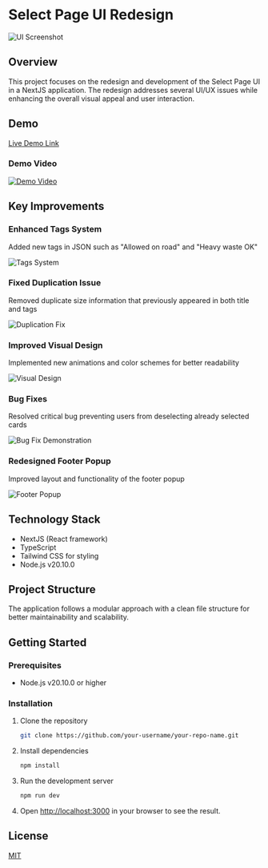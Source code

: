 # Select Page UI Redesign

![UI Screenshot](https://via.placeholder.com/800x400)

## Overview

This project focuses on the redesign and development of the Select Page UI in a NextJS application. The redesign addresses several UI/UX issues while enhancing the overall visual appeal and user interaction.

## Demo

[Live Demo Link](https://selectpage.vercel.app/select-skip)

### Demo Video

[![Demo Video](https://via.placeholder.com/400x225)](https://your-video-link-here)

## Key Improvements

### Enhanced Tags System
Added new tags in JSON such as "Allowed on road" and "Heavy waste OK"

![Tags System](https://via.placeholder.com/600x300)

### Fixed Duplication Issue
Removed duplicate size information that previously appeared in both title and tags

![Duplication Fix](https://via.placeholder.com/600x300)

### Improved Visual Design
Implemented new animations and color schemes for better readability

![Visual Design](https://via.placeholder.com/600x300)

### Bug Fixes
Resolved critical bug preventing users from deselecting already selected cards

![Bug Fix Demonstration](https://via.placeholder.com/600x300)

### Redesigned Footer Popup
Improved layout and functionality of the footer popup

![Footer Popup](https://via.placeholder.com/600x300)

## Technology Stack

- NextJS (React framework)
- TypeScript
- Tailwind CSS for styling
- Node.js v20.10.0

## Project Structure

The application follows a modular approach with a clean file structure for better maintainability and scalability.

## Getting Started

### Prerequisites

- Node.js v20.10.0 or higher

### Installation

1. Clone the repository
   ```bash
   git clone https://github.com/your-username/your-repo-name.git
   ```

2. Install dependencies
   ```bash
   npm install
   ```

3. Run the development server
   ```bash
   npm run dev
   ```

4. Open [http://localhost:3000](http://localhost:3000) in your browser to see the result.

## License

[MIT](https://choosealicense.com/licenses/mit/)
